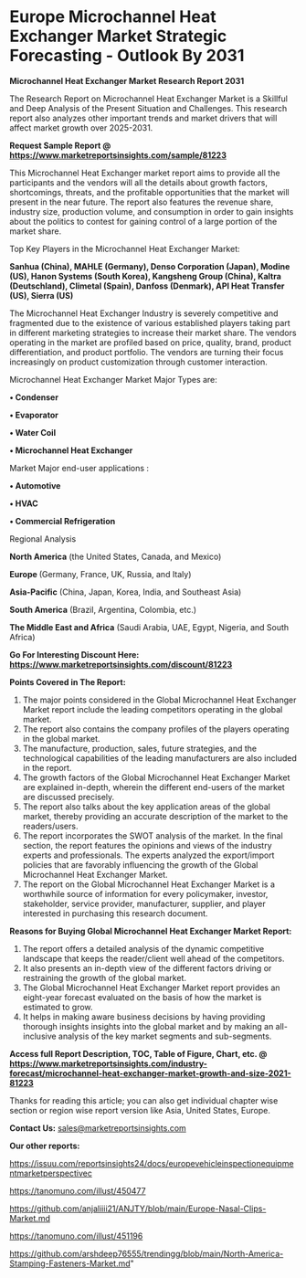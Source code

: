  # Europe Microchannel Heat Exchanger Market Strategic Forecasting - Outlook By 2031

<strong>Microchannel Heat Exchanger Market Research Report 2031</strong>

The Research Report on Microchannel Heat Exchanger Market is a Skillful and Deep Analysis of the Present Situation and Challenges. This research report also analyzes other important trends and market drivers that will affect market growth over 2025-2031.

<strong>Request Sample Report @ <a href=https://www.marketreportsinsights.com/sample/81223>https://www.marketreportsinsights.com/sample/81223</a></strong>

This Microchannel Heat Exchanger market report aims to provide all the participants and the vendors will all the details about growth factors, shortcomings, threats, and the profitable opportunities that the market will present in the near future. The report also features the revenue share, industry size, production volume, and consumption in order to gain insights about the politics to contest for gaining control of a large portion of the market share.

Top Key Players in the Microchannel Heat Exchanger Market:

<strong>Sanhua (China), MAHLE (Germany), Denso Corporation (Japan), Modine (US), Hanon Systems (South Korea), Kangsheng Group (China), Kaltra (Deutschland), Climetal (Spain), Danfoss (Denmark), API Heat Transfer (US), Sierra (US)</strong>

The Microchannel Heat Exchanger Industry is severely competitive and fragmented due to the existence of various established players taking part in different marketing strategies to increase their market share. The vendors operating in the market are profiled based on price, quality, brand, product differentiation, and product portfolio. The vendors are turning their focus increasingly on product customization through customer interaction.

Microchannel Heat Exchanger Market Major Types are:

<strong>• Condenser

• Evaporator

• Water Coil

• Microchannel Heat Exchanger</strong>

Market Major end-user applications :

<strong>• Automotive

• HVAC

• Commercial Refrigeration</strong>

Regional Analysis

</u><strong><b>North America</b></strong> (the United States, Canada, and Mexico)

<strong><b>Europe </b></strong>(Germany, France, UK, Russia, and Italy)

<strong><b>Asia-Pacific</b></strong> (China, Japan, Korea, India, and Southeast Asia)

<strong><b>South America</b></strong> (Brazil, Argentina, Colombia, etc.)

<strong><b>The Middle East and Africa</b></strong> (Saudi Arabia, UAE, Egypt, Nigeria, and South Africa)

<strong>Go For Interesting Discount Here: <a href=https://www.marketreportsinsights.com/discount/81223>https://www.marketreportsinsights.com/discount/81223</a></strong>

<strong>Points Covered in The Report:</strong>
<ol>
  <li>The major points considered in the Global Microchannel Heat Exchanger Market report include the leading competitors operating in the global market.</li>
  <li>The report also contains the company profiles of the players operating in the global market.</li>
  <li>The manufacture, production, sales, future strategies, and the technological capabilities of the leading manufacturers are also included in the report.</li>
  <li>The growth factors of the Global Microchannel Heat Exchanger Market are explained in-depth, wherein the different end-users of the market are discussed precisely.</li>
  <li>The report also talks about the key application areas of the global market, thereby providing an accurate description of the market to the readers/users.</li>
  <li>The report incorporates the SWOT analysis of the market. In the final section, the report features the opinions and views of the industry experts and professionals. The experts analyzed the export/import policies that are favorably influencing the growth of the Global Microchannel Heat Exchanger Market.</li>
  <li>The report on the Global Microchannel Heat Exchanger Market is a worthwhile source of information for every policymaker, investor, stakeholder, service provider, manufacturer, supplier, and player interested in purchasing this research document.</li>
</ol>
<strong>Reasons for Buying Global Microchannel Heat Exchanger Market Report:</strong>

<ol>
  <li>The report offers a detailed analysis of the dynamic competitive landscape that keeps the reader/client well ahead of the competitors.</li>
  <li>It also presents an in-depth view of the different factors driving or restraining the growth of the global market.</li>
  <li>The Global Microchannel Heat Exchanger Market report provides an eight-year forecast evaluated on the basis of how the market is estimated to grow.</li>
  <li>It helps in making aware business decisions by having providing thorough insights insights into the global market and by making an all-inclusive analysis of the key market segments and sub-segments.</li>
</ol>
<strong>Access full Report Description, TOC, Table of Figure, Chart, etc. @ <a href=https://www.marketreportsinsights.com/industry-forecast/microchannel-heat-exchanger-market-growth-and-size-2021-81223>https://www.marketreportsinsights.com/industry-forecast/microchannel-heat-exchanger-market-growth-and-size-2021-81223</a></strong>


Thanks for reading this article; you can also get individual chapter wise section or region wise report version like Asia, United States, Europe.

<strong>Contact Us:</strong>
sales@marketreportsinsights.com

<strong>Our other reports:</strong>

<a href=https://issuu.com/reportsinsights24/docs/europevehicleinspectionequipmentmarketperspectivec>https://issuu.com/reportsinsights24/docs/europevehicleinspectionequipmentmarketperspectivec</a>

<a href=https://tanomuno.com/illust/450477>https://tanomuno.com/illust/450477</a>

<a href=https://github.com/anjaliiii21/ANJTY/blob/main/Europe-Nasal-Clips-Market.md>https://github.com/anjaliiii21/ANJTY/blob/main/Europe-Nasal-Clips-Market.md</a>

<a href=https://tanomuno.com/illust/451196>https://tanomuno.com/illust/451196</a>

<a href=https://github.com/arshdeep76555/trendingg/blob/main/North-America-Stamping-Fasteners-Market.md>https://github.com/arshdeep76555/trendingg/blob/main/North-America-Stamping-Fasteners-Market.md</a>"
